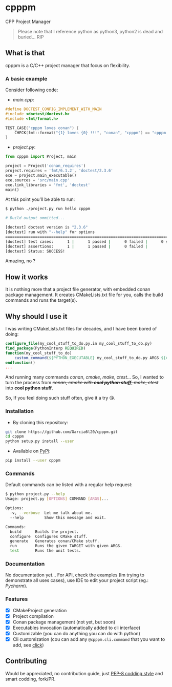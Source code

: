 # cpppm
CPP Project Manager

> Please note that I reference python as python3, python2 is dead and buried... RIP
>
## What is that
cpppm is a C/C++ project manager that focus on flexibility.

### A basic example

Consider following code:
- *main.cpp*:
```cpp
#define DOCTEST_CONFIG_IMPLEMENT_WITH_MAIN
#include <doctest/doctest.h>
#include <fmt/format.h>

TEST_CASE("cpppm loves conan") {
    CHECK(fmt::format("{1} loves {0} !!!", "conan", "cpppm") == "cpppm loves conan !!!");
}
```
- *project.py*:
```python
from cpppm import Project, main

project = Project('conan_requires')
project.requires = 'fmt/6.1.2', 'doctest/2.3.6'
exe = project.main_executable()
exe.sources = 'src/main.cpp'
exe.link_libraries = 'fmt', 'doctest'
main()
```
At this point you'll be able to run:
```bash
$ python ./project.py run hello cpppm

# Build output ommitted...

[doctest] doctest version is "2.3.6"
[doctest] run with "--help" for options
===============================================================================
[doctest] test cases:      1 |      1 passed |      0 failed |      0 skipped
[doctest] assertions:      1 |      1 passed |      0 failed |
[doctest] Status: SUCCESS!
```
Amazing, no ?

## How it works

It is nothing more that a project file generator, with embedded conan package management.
It creates CMakeLists.txt file for you, calls the build commands and runs the target(s).

## Why should I use it

I was writing CMakeLists.txt files for decades, and I have been bored of doing:
```cmake
configure_file(my_cool_stuff_to_do.py.in my_cool_stuff_to_do.py)
find_package(PythonInterp REQUIRED)
function(my_cool_stuff_to_do)
    custom_command(${PYTHON_EXECUTABLE} my_cool_stuff_to_do.py ARGS ${ARGN})
endfunction()
...
```
And running many commands *conan*, *cmake*, *make*, *ctest*...
So, I wanted to turn the process from ~~*conan*, *cmake with __cool python stuff__*, *make*, *ctest*~~
into **cool python stuff**.

So, If you feel doing such stuff often, give it a try :kissing_heart:.

### Installation

- By cloning this repository:
```bash
git clone https://github.com/Garcia6l20/cpppm.git
cd cpppm
python setup.py install --user
```
- Available on [PyPi](https://pypi.org/project/cpppm/):
```bash
pip install --user cpppm
```

### Commands

Default commands can be listed with a regular help request:
```bash
$ python project.py --help
Usage: project.py [OPTIONS] COMMAND [ARGS]...

Options:
  -v, --verbose  Let me talk about me.
  --help         Show this message and exit.

Commands:
  build      Builds the project.
  configure  Configures CMake stuff.
  generate   Generates conan/CMake stuff.
  run        Runs the given TARGET with given ARGS.
  test       Runs the unit tests.
```

### Documentation

No documentation yet...
For API, check the examples (Im trying to demonstrate all uses cases), use IDE to edit your project script (eg.: *Pycharm*).

### Features

- [x] CMakeProject generation
- [x] Project compilation
- [x] Conan package management (not yet, but soon)
- [x] Executables invocation (automatically added to cli interface) 
- [x] Customizable (you can do anything you can do with python)
- [x] Cli customization (cou can add any `@cpppm.cli.command` that you want to add, see [click](https://click.palletsprojects.com/))

## Contributing

Would be appreciated, no contribution guide, just [PEP-8 codding style](https://www.python.org/dev/peps/pep-0008/) and smart codding, fork/PR.
